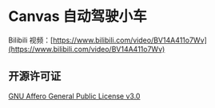 # Canvas 自动驾驶小车

Bilibili 视频：[https://www.bilibili.com/video/BV14A411o7Wv](https://www.bilibili.com/video/BV14A411o7Wv)

## 开源许可证

[GNU Affero General Public License v3.0](https://choosealicense.com/licenses/agpl-3.0)
